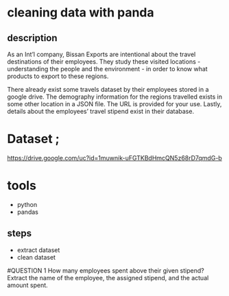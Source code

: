 # cleaning data with panda


## description
As an Int’l company, Bissan Exports are intentional
about the travel destinations of their employees.
They study these visited locations - understanding
the people and the environment - in order to know
what products to export to these regions.

There already exist some travels dataset by their
employees stored in a google drive.
The demography information for the regions
travelled exists in some other location in a JSON file.
The URL is provided for your use.
Lastly, details about the employees’ travel stipend
exist in their database.

# Dataset ; 
https://drive.google.com/uc?id=1muwnik-uFGTKBdHmcQN5z68rD7qmdG-b

# tools
- python
- pandas

## steps
- extract dataset
- clean dataset

#QUESTION 1
How many employees spent above their given stipend? Extract the name of the
employee, the assigned stipend, and the actual amount spent.